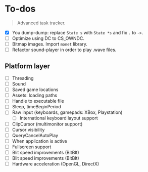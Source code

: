 # To-dos

> Advanced task tracker.

- [X] You dump-dump: replace `State s` with `State *s` and fix `.` to `->`.
- [ ] Optimize using DC to CS_OWNDC.
- [ ] Bitmap images. Import `monet` library.
- [ ] Refactor sound-player in order to play .wave files.

## Platform layer

- [ ] Threading
- [ ] Sound
- [ ] Saved game locations
- [ ] Assets: loading paths
- [ ] Handle to executable file
- [ ] Sleep, timeBeginPeriod
- [ ] Raw input (keyboards, gamepads: XBox, Playstation)
    - [ ] International keyboard layout support
- [ ] ClipCursor (multimonitor support)
- [ ] Cursor visibility
- [ ] QueryCancelAutoPlay
- [ ] When application is active
- [ ] Fullscreen support
- [ ] Blit speed improvements (BitBlt)
- [ ] Blit speed improvements (BitBlt)
- [ ] Hardware acceleration (OpenGL, DirectX)

<!-- ... -->
